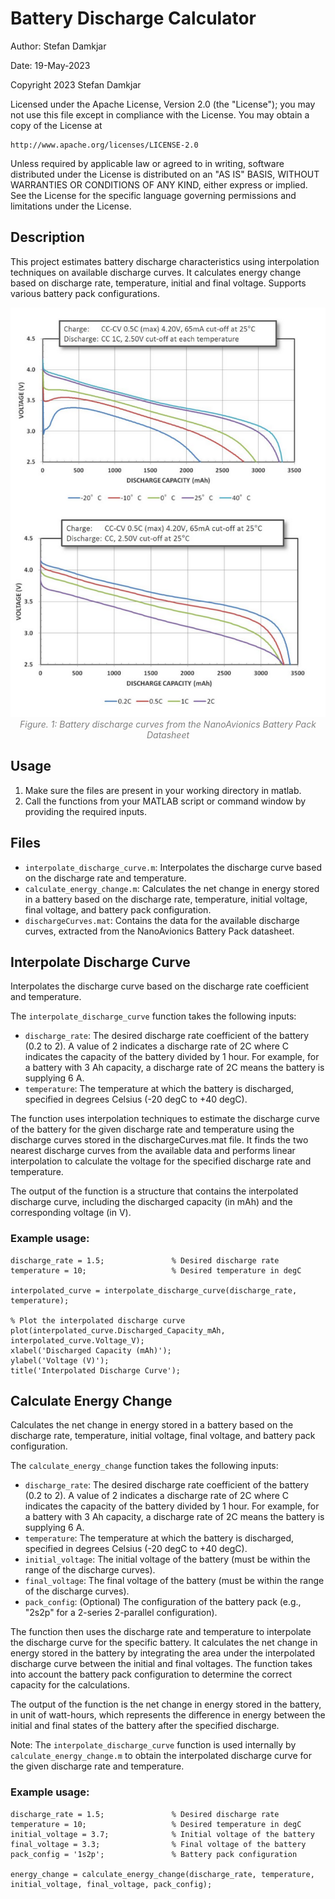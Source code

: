 
# Battery Discharge Calculator

Author: Stefan Damkjar

Date: 19-May-2023


Copyright 2023 Stefan Damkjar

Licensed under the Apache License, Version 2.0 (the "License");
you may not use this file except in compliance with the License.
You may obtain a copy of the License at

    http://www.apache.org/licenses/LICENSE-2.0

Unless required by applicable law or agreed to in writing, software
distributed under the License is distributed on an "AS IS" BASIS,
WITHOUT WARRANTIES OR CONDITIONS OF ANY KIND, either express or implied.
See the License for the specific language governing permissions and
limitations under the License.

## Description
This project estimates battery discharge characteristics using interpolation techniques on available discharge curves. It calculates energy change based on discharge rate, temperature, initial and final voltage. Supports various battery pack configurations.

<div style="text-align:center"><img src ="Battery_Discharge_Curves.png" width="600"></div>
<div style="text-align:center"><font color="grey"><i>Figure. 1: Battery discharge curves from the NanoAvionics Battery Pack Datasheet</i></font></div><p></p>

## Usage
1. Make sure the files are present in your working directory in matlab.
2. Call the functions from your MATLAB script or command window by providing the required inputs.

## Files
- `interpolate_discharge_curve.m`: Interpolates the discharge curve based on the discharge rate and temperature.
- `calculate_energy_change.m`: Calculates the net change in energy stored in a battery based on the discharge rate, temperature, initial voltage, final voltage, and battery pack configuration.
- `dischargeCurves.mat`: Contains the data for the available discharge curves, extracted from the NanoAvionics Battery Pack datasheet.

## Interpolate Discharge Curve
Interpolates the discharge curve based on the discharge rate coefficient and temperature.

The `interpolate_discharge_curve` function takes the following inputs:

* `discharge_rate`: The desired discharge rate coefficient of the battery (0.2 to 2). A value of 2 indicates a discharge rate of 2C where C indicates the capacity of the battery divided by 1 hour. For example, for a battery with 3 Ah capacity, a discharge rate of 2C means the battery is supplying 6 A.
* `temperature`: The temperature at which the battery is discharged, specified in degrees Celsius (-20 degC to +40 degC).

The function uses interpolation techniques to estimate the discharge curve of the battery for the given discharge rate and temperature using the discharge curves stored in the dischargeCurves.mat file. It finds the two nearest discharge curves from the available data and performs linear interpolation to calculate the voltage for the specified discharge rate and temperature.

The output of the function is a structure that contains the interpolated discharge curve, including the discharged capacity (in mAh) and the corresponding voltage (in V).

### Example usage:
```
discharge_rate = 1.5;               % Desired discharge rate
temperature = 10;                   % Desired temperature in degC

interpolated_curve = interpolate_discharge_curve(discharge_rate, temperature);

% Plot the interpolated discharge curve
plot(interpolated_curve.Discharged_Capacity_mAh, interpolated_curve.Voltage_V);
xlabel('Discharged Capacity (mAh)');
ylabel('Voltage (V)');
title('Interpolated Discharge Curve');
```

## Calculate Energy Change
Calculates the net change in energy stored in a battery based on the discharge rate, temperature, initial voltage, final voltage, and battery pack configuration.

The `calculate_energy_change` function takes the following inputs:

* `discharge_rate`: The desired discharge rate coefficient of the battery (0.2 to 2). A value of 2 indicates a discharge rate of 2C where C indicates the capacity of the battery divided by 1 hour. For example, for a battery with 3 Ah capacity, a discharge rate of 2C means the battery is supplying 6 A.
* `temperature`: The temperature at which the battery is discharged, specified in degrees Celsius (-20 degC to +40 degC).
* `initial_voltage`: The initial voltage of the battery (must be within the range of the discharge curves).
* `final_voltage`: The final voltage of the battery (must be within the range of the discharge curves).
* `pack_config`: (Optional) The configuration of the battery pack (e.g., "2s2p" for a 2-series 2-parallel configuration).

The function then uses the discharge rate and temperature to interpolate the discharge curve for the specific battery. It calculates the net change in energy stored in the battery by integrating the area under the interpolated discharge curve between the initial and final voltages. The function takes into account the battery pack configuration to determine the correct capacity for the calculations.

The output of the function is the net change in energy stored in the battery, in unit of watt-hours, which represents the difference in energy between the initial and final states of the battery after the specified discharge.

Note: The `interpolate_discharge_curve` function is used internally by `calculate_energy_change.m` to obtain the interpolated discharge curve for the given discharge rate and temperature.

### Example usage:
```
discharge_rate = 1.5;               % Desired discharge rate
temperature = 10;                   % Desired temperature in degC
initial_voltage = 3.7;              % Initial voltage of the battery
final_voltage = 3.3;                % Final voltage of the battery
pack_config = '1s2p';               % Battery pack configuration

energy_change = calculate_energy_change(discharge_rate, temperature, initial_voltage, final_voltage, pack_config);
```
